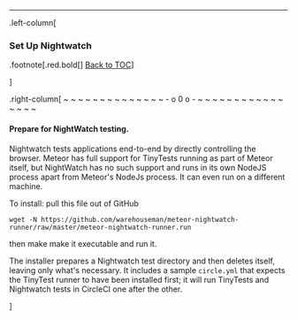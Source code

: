 ---
.left-column[
  ### Set Up Nightwatch
.footnote[.red.bold[] [Back to TOC](..)] 
<!-- -->]
.right-column[
~ ~ ~ ~ ~ ~ ~ ~ ~ ~ ~ ~ ~ ~ - o 0 o - ~ ~ ~ ~ ~ ~ ~ ~ ~ ~ ~ ~ ~ ~ ~ ~

#### Prepare for NightWatch testing.

Nightwatch tests applications end-to-end by directly controlling the browser.  Meteor has full support for TinyTests running as part of Meteor itself, but NightWatch has no such support and runs in its own NodeJS process apart from Meteor's NodeJs process.  It can even run on a different machine.

To install: pull this file out of GitHub
```terminal
wget -N https://github.com/warehouseman/meteor-nightwatch-runner/raw/master/meteor-nightwatch-runner.run
```
then make make it executable and run it.

The installer prepares a Nightwatch test directory and then deletes itself, leaving only what's necessary. It includes a sample ```circle.yml``` that expects the TinyTest runner to have been installed first; it will run TinyTests and Nightwatch tests in CircleCI one after the other.


<!-- -->]
